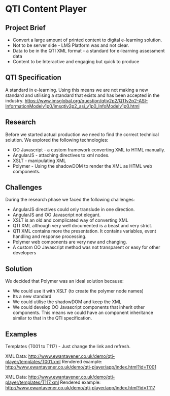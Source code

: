# QTI Content Player #

## Project Brief ##
* Convert a large amount of printed content to digital e-learning solution.
* Not to be server side - LMS Platform was and not clear. 
* Data to be in the QTI XML format - a standard for e-learning assessment data
* Content to be Interactive and engaging but quick to produce

## QTI Specification ##
A standard in e-learning. Using this means we are not making a new standard and utilising a standard that exists and has been accepted in the industry.
https://www.imsglobal.org/question/qtiv2p2/QTIv2p2-ASI-InformationModelv1p0/imsqtiv2p2_asi_v1p0_InfoModelv1p0.html

## Research ##
Before we started actual production we need to find the correct technical solution. We explored the following technologies:
* OO Javascript - a custom framework converting XML to HTML manually.
* AngularJS - attaching directives to xml nodes.
* XSLT - manipulating XML
* Polymer - Using the shadowDOM to render the XML as HTML web components.

## Challenges ##
During the research phase we faced the following challenges:
* AngularJS directives could only translude in one direction.
* AngularJS and OO Javascript not elegant.
* XSLT is an old and complicated way of converting XML
* QTI XML although very well documented is a beast and very strict.
* QTI XML contains more the presentation. It contains variables, event handling and response processing.
* Polymer web components are very new and changing.
* A custom OO Javascript method was not transparent or easy for other developers

## Solution ##
We decided that Polymer was an ideal solution because:
* We could use it with XSLT (to create the polymer node names)
* Its a new standard
* We could utilise the shadowDOM and keep the XML
* We could develop OO Javascript components that inherit other components. This means we could have an component inheritance similar to that in the QTI specification.

## Examples ##
Templates (T001 to T117) - Just change the link and refresh.

XML Data:
http://www.ewantavener.co.uk/demo/qti-player/templates/T001.xml
Rendered example:
http://www.ewantavener.co.uk/demo/qti-player/app/index.html?id=T001

XML Data:
http://www.ewantavener.co.uk/demo/qti-player/templates/T117.xml
Rendered example:
http://www.ewantavener.co.uk/demo/qti-player/app/index.html?id=T117
